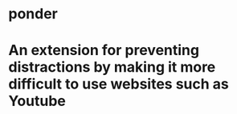 # ponder
# An extension for preventing distractions by making it more difficult to use websites such as Youtube